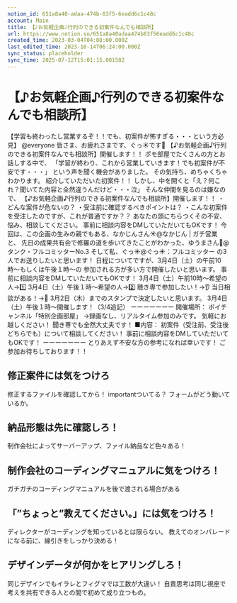```yaml
---
notion_id: 651a8a40-adaa-474b-83f5-6eadd6c1c48c
account: Main
title: 【♪お気軽企画♪行列のできる初案件なんでも相談所】
url: https://www.notion.so/651a8a40adaa474b83f56eadd6c1c48c
created_time: 2023-03-04T04:08:00.000Z
last_edited_time: 2023-10-14T06:24:00.000Z
sync_status: placeholder
sync_time: 2025-07-12T15:01:15.081582
---
```

# 【♪お気軽企画♪行列のできる初案件なんでも相談所】

  【学習も終わったし営業するぞ！！でも、初案件が怖すぎる・・・という方必見】
  @everyone
皆さま、お疲れさまです、ぐっ☀️です💪
  【♪お気軽企画♪行列のできる初案件なんでも相談所】開催します！！
  ポモ部屋でたくさんの方とお話しする中で、
「学習が終わり、これから営業していきます！でも初案件が不安です・・・」
という声を聞く機会がありました。
  その気持ち、めちゃくちゃわかります。
  紹介していただいた初案件！！
しかし、中を開くと「え？何これ？聞いてた内容と全然違うんだけど・・・泣」
  そんな仲間を見るのは嫌なので、
【♪お気軽企画♪行列のできる初案件なんでも相談所】開催します！！
  ・どんな案件が危ないの？
・受注前に確認するべきポイントは？
・こんな初案件を受注したのですが、これが普通ですか？？
  あなたの頭にちらつくその不安、悩み、相談してください。
事前に相談内容をDMしていただいてもOKです！
  今回は、この企画の生みの親でもある、なかじんさん☀️@なかじん | ガチ営業 と、
先日の成果共有会で修羅の道を歩いてきたことがわかった、ゆうまさん🎽@タンク・フルコミッターNo.3
そして私、ぐっ☀️@ぐっ☀：フルコミッター の3人でお送りしたいと思います！
  日程についてですが、3月4日（土）の午前10時〜もしくは午後１時〜の
参加される方が多い方で開催したいと思います。
事前に相談内容をDMしていただいてもOKです！
  3月4日（土）午前10時〜希望の人→1️⃣
3月4日（土）午後１時〜希望の人→2️⃣
  聴き専で参加したい！→👂
当日相談がある！→💋
3月2日（木）までのスタンプで決定したいと思います。
3月4日（土）午後１時〜開催します！（3/4追記）
ーーーーーーー
開催場所：
ボイチャンネル「特別企画部屋」
→録画なし、リアルタイム参加のみです。
気軽にお越しください！
聞き専でも全然大丈夫です！
  ■内容：
初案件（受注前、受注後どちらでも）について相談してください！
事前に相談内容をDMしていただいてもOKです！
ーーーーーーー
  とりあえず不安な方の参考になれば幸いです！
ご参加お待ちしております！！
## 修正案件には気をつけろ
修正するファイルを確認してから！
importantついてる？
フォームがどう動いているか。
## 納品形態は先に確認しろ！
制作会社によってサーバーアップ、ファイル納品など色々ある！
## 制作会社のコーディングマニュアルに気をつけろ！
ガチガチのコーディングマニュアルを後で渡される場合がある
## 「”ちょっと”教えてください。」には気をつけろ！
ディレクターがコーディングを知っているとは限らない。
教えてのオンパレードになる前に、線引きをしっかり決める！
## デザインデータが何かをヒアリングしろ！
同じデザインでもイラレとフィグマでは工数が大違い！
自責思考は同じ視座で考えを共有できる人との間で初めて成り立つもの。
